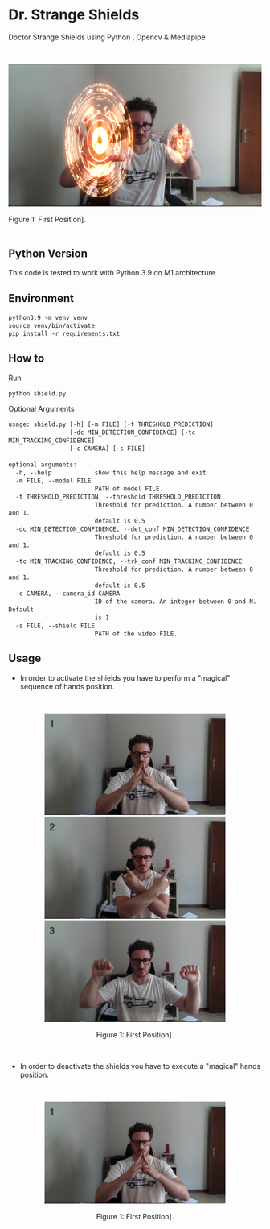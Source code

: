 # Dr. Strange Shields
Doctor Strange Shields using Python , Opencv & Mediapipe

<br>
<p align="center">
  <img width="640"  src="./images/example.png">
</p>  <figcaption style="align: right">Figure 1: First Position].</figcaption>
<br>

## Python Version
This code is tested to work with Python 3.9 on M1 architecture. 

## Environment

```
python3.9 -m venv venv
source venv/bin/activate
pip install -r requirements.txt
```

## How to
Run
```
python shield.py
```
Optional Arguments
```
usage: shield.py [-h] [-m FILE] [-t THRESHOLD_PREDICTION]
                 [-dc MIN_DETECTION_CONFIDENCE] [-tc MIN_TRACKING_CONFIDENCE]
                 [-c CAMERA] [-s FILE]

optional arguments:
  -h, --help            show this help message and exit
  -m FILE, --model FILE
                        PATH of model FILE.
  -t THRESHOLD_PREDICTION, --threshold THRESHOLD_PREDICTION
                        Threshold for prediction. A number between 0 and 1.
                        default is 0.5
  -dc MIN_DETECTION_CONFIDENCE, --det_conf MIN_DETECTION_CONFIDENCE
                        Threshold for prediction. A number between 0 and 1.
                        default is 0.5
  -tc MIN_TRACKING_CONFIDENCE, --trk_conf MIN_TRACKING_CONFIDENCE
                        Threshold for prediction. A number between 0 and 1.
                        default is 0.5
  -c CAMERA, --camera_id CAMERA
                        ID of the camera. An integer between 0 and N. Default
                        is 1
  -s FILE, --shield FILE
                        PATH of the video FILE.
```

## Usage
- In order to activate the shields you have to perform a "magical" sequence of hands position.

<br>
<p align="center">
  <img width="360"  src="./images/position_1.png">
  <img width="360"  src="./images/position_2.png">
  <img width="360"  src="./images/position_3.png">
  <figcaption align = "center">Figure 1: First Position].</figcaption>
</p>
<br>

- In order to deactivate the shields you have to execute a "magical" hands position.

<br>
<p align="center">
  <img width="360"  src="./images/position_1.png">
  <figcaption align = "center">Figure 1: First Position].</figcaption>
</p>
<br>
